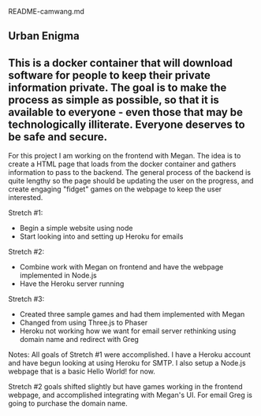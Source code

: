 README-camwang.md

**Urban Enigma**
------------
This is a docker container that will download software for people to
keep their private information private. The goal is to make the process
as simple as possible, so that it is available to everyone - even those
that may be technologically illiterate. Everyone deserves to be safe
and secure.
------------
For this project I am working on the frontend with Megan. The idea is to create a HTML page that loads from the docker container and gathers information to pass to the backend.
The general process of the backend is quite lengthy so the page should be updating the user on the progress, and create engaging "fidget" games on the webpage to keep the user interested.


Stretch #1:
- Begin a simple website using node
- Start looking into and setting up Heroku for emails

Stretch #2:
- Combine work with Megan on frontend and have the webpage implemented in Node.js
- Have the Heroku server running

Stretch #3:
- Created three sample games and had them implemented with Megan
- Changed from using Three.js to Phaser
- Heroku not working how we want for email server rethinking using domain name and redirect with Greg

Notes:
All goals of Stretch #1 were accomplished. I have a Heroku account and have begun looking at using Heroku for SMTP. I also setup a Node.js webpage that is a basic Hello World! for now. 

Stretch #2 goals shifted slightly but have games working in the frontend webpage, and accomplished integrating with Megan's UI. For email Greg is going to purchase the domain name.
